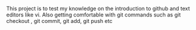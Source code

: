 This project is to test my knowledge on the introduction to github and text editors like vi. 
Also getting comfortable with git commands such as git checkout , git commit, git add, git push etc
